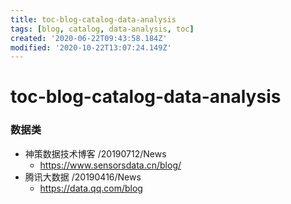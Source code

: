 ```yaml
---
title: toc-blog-catalog-data-analysis
tags: [blog, catalog, data-analysis, toc]
created: '2020-06-22T09:43:58.184Z'
modified: '2020-10-22T13:07:24.149Z'
---
```


# toc-blog-catalog-data-analysis

### 数据类

- 神策数据技术博客 /20190712/News
  - https://www.sensorsdata.cn/blog/
- 腾讯大数据 /20190416/News
  - https://data.qq.com/blog
